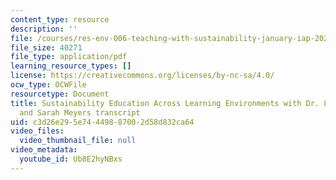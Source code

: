 ```yaml
---
content_type: resource
description: ''
file: /courses/res-env-006-teaching-with-sustainability-january-iap-2022/Ub8E2hyNBxs_transcript.pdf
file_size: 40271
file_type: application/pdf
learning_resource_types: []
license: https://creativecommons.org/licenses/by-nc-sa/4.0/
ocw_type: OCWFile
resourcetype: Document
title: Sustainability Education Across Learning Environments with Dr. Liz Potter-Nelson
  and Sarah Meyers transcript
uid: c3d26e29-5e74-4498-8700-2d58d832ca64
video_files:
  video_thumbnail_file: null
video_metadata:
  youtube_id: Ub8E2hyNBxs
---
```

